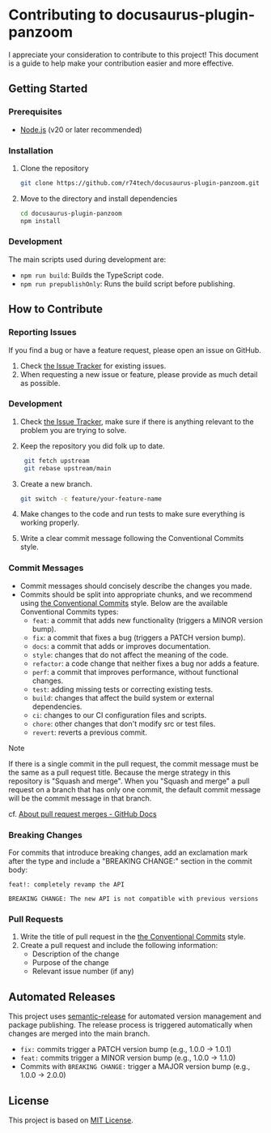 # Contributing to docusaurus-plugin-panzoom

I appreciate your consideration to contribute to this project! This document is a guide to help make your contribution easier and more effective.

## Getting Started

### Prerequisites

- [Node.js](https://nodejs.org) (v20 or later recommended)

### Installation

1. Clone the repository

    ```bash
    git clone https://github.com/r74tech/docusaurus-plugin-panzoom.git
    ```

2. Move to the directory and install dependencies

    ```bash
    cd docusaurus-plugin-panzoom
    npm install
    ```

### Development

The main scripts used during development are:

- `npm run build`: Builds the TypeScript code.
- `npm run prepublishOnly`: Runs the build script before publishing.

## How to Contribute

### Reporting Issues

If you find a bug or have a feature request, please open an issue on GitHub.

1. Check [the Issue Tracker](https://github.com/r74tech/docusaurus-plugin-panzoom/issues) for existing issues.
2. When requesting a new issue or feature, please provide as much detail as possible.

### Development

1. Check [the Issue Tracker](https://github.com/r74tech/docusaurus-plugin-panzoom/issues), make sure if there is anything relevant to the problem you are trying to solve.
2. Keep the repository you did folk up to date.

   ```bash
    git fetch upstream
    git rebase upstream/main
   ```

3. Create a new branch.

   ```bash
   git switch -c feature/your-feature-name
   ```

4. Make changes to the code and run tests to make sure everything is working properly.
5. Write a clear commit message following the Conventional Commits style.

### Commit Messages

- Commit messages should concisely describe the changes you made.
- Commits should be split into appropriate chunks, and we recommend using [the Conventional Commits](https://www.conventionalcommits.org/) style. Below are the available Conventional Commits types:
  - `feat`: a commit that adds new functionality (triggers a MINOR version bump).
  - `fix`: a commit that fixes a bug (triggers a PATCH version bump).
  - `docs`: a commit that adds or improves documentation.
  - `style`: changes that do not affect the meaning of the code.
  - `refactor`: a code change that neither fixes a bug nor adds a feature.
  - `perf`: a commit that improves performance, without functional changes.
  - `test`: adding missing tests or correcting existing tests.
  - `build`: changes that affect the build system or external dependencies.
  - `ci`: changes to our CI configuration files and scripts.
  - `chore`: other changes that don't modify src or test files.
  - `revert`: reverts a previous commit.

> [!NOTE]
> If there is a single commit in the pull request, the commit message must be the same as a pull request title. Because the merge strategy in this repository is "Squash and merge". When you "Squash and merge" a pull request on a branch that has only one commit, the default commit message will be the commit message in that branch.
>
> cf. [About pull request merges - GitHub Docs](https://docs.github.com/en/pull-requests/collaborating-with-pull-requests/incorporating-changes-from-a-pull-request/about-pull-request-merges#merge-message-for-a-squash-merge)

### Breaking Changes

For commits that introduce breaking changes, add an exclamation mark after the type and include a "BREAKING CHANGE:" section in the commit body:

```
feat!: completely revamp the API

BREAKING CHANGE: The new API is not compatible with previous versions
```

### Pull Requests

1. Write the title of pull request in the [the Conventional Commits](https://www.conventionalcommits.org/) style.
2. Create a pull request and include the following information:
   - Description of the change
   - Purpose of the change
   - Relevant issue number (if any)

## Automated Releases

This project uses [semantic-release](https://github.com/semantic-release/semantic-release) for automated version management and package publishing. The release process is triggered automatically when changes are merged into the main branch.

- `fix:` commits trigger a PATCH version bump (e.g., 1.0.0 → 1.0.1)
- `feat:` commits trigger a MINOR version bump (e.g., 1.0.0 → 1.1.0)
- Commits with `BREAKING CHANGE:` trigger a MAJOR version bump (e.g., 1.0.0 → 2.0.0)

## License

This project is based on [MIT License](/LICENSE).